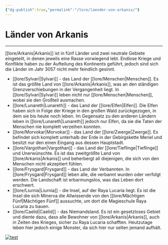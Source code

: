 ```yaml
---
{"dg-publish":true,"permalink":"/lore/laender-von-arkanis/"}
---
```


# Länder von Arkanis
---
[[lore/Arkanis\|Arkanis]] ist in fünf Länder und zwei neutrale Gebiete eingeteilt, in denen jeweils eine Rasse vorwiegend lebt. Endlose Kriege und Konflikte haben zu der Aufteilung des Kontinents geführt, jedoch sind sich die Länder im Jahr 3057 nicht mehr feindlich gesinnt. 

- [[lore/Sylvari\|Sylvari]] - das Land der [[lore/Menschen\|Menschen]]. Es ist das größte Land von [[lore/Arkanis\|Arkanis]], was an den ständigen Grenzverschiebungen in der Vergangenheit liegt. In [[lore/Sylvari\|Sylvari]] leben nicht nur [[lore/Menschen\|Menschen]], wobei sie den Großteil ausmachen.
- [[lore/Lunareth\|Lunareth]] - das Land der [[lore/Elfen\|Elfen]]. Die Elfen haben sich in Folge der Kriege in den großen Wald zurückgezogen, in dem sie bis heute noch leben. Im Gegensatz zu den anderen Ländern leben in [[lore/Lunareth\|Lunareth]] jedoch nur Elfen, da sie die Taten der Menschen nie komplett verzeihen konnten.
- [[lore/Morvokar\|Morvokar]] - das Land der [[lore/Zwerge\|Zwerge]]. Es befindet sich komplett unterhalb der Erde in der Gebirgskette Meriel und besitzt nur den einen Eingang aus dessen Hauptstadt.  
- [[lore/Vargothan\|Vargothan]] - das Land der [[lore/Tieflinge\|Tieflinge]] und Unerwünschte. Es ist das zweitgrößte Land von [[lore/Arkanis\|Arkanis]] und beherbergt all diejenigen, die sich von den Menschen nicht akzeptiert fühlen. 
- [[lore/Frysgard\|Frysgard]] - das Land der Verbannten. In [[lore/Frysgard\|Frysgard]] leben alle, die verbannt wurden oder verfolgt werden. Die Landschaft ist erbarmungslos, was das Leben dort erschwert.
- [[lore/Liurnia\|Liurnia]] - die Insel, auf der Raya Lucaria liegt. Es ist die Insel die sich Minerva die Allwissende von den [[lore/Mächtigen Fünf\|Mächtigen Fünf]] aussuchte, um dort die Magieschule Raya Lucaria zu bauen.
- [[lore/Caelid\|Caelid]] - das Niemandsland. Es ist ein gesetzloses Gebiet und diente dazu, dass alle Bewohner von [[lore/Arkanis\|Arkanis]], auch in Zeiten des Krieges, sicher zu Raya Lucaria schafften. Heutzutage leben hier jedoch einige Monster, da sich hier nur selten jemand aufhält.

[![test](/img/user/lore/attachment/Arkanis-Gebiete.png)](../../../img/user/lore/attachment/Arkanis-Gebiete.png)





